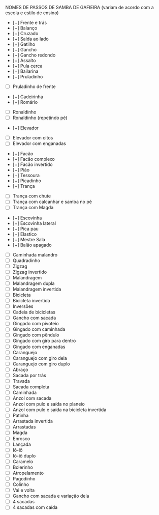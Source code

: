 NOMES DE PASSOS DE SAMBA DE GAFIEIRA
(variam de acordo com a escola e estilo de ensino)

* [+] Frente e trás
* [+] Balanço
* [+] Cruzado
* [+] Saída ao lado
* [+] Gatilho
* [+] Gancho
* [+] Gancho redondo
* [+] Assalto
* [+] Pula cerca
* [+] Bailarina
* [+] Pruladinho
* [ ] Pruladinho de frente
* [+] Cadeirinha
* [+] Romário
* [ ] Ronaldinho
* [ ] Ronaldinho (repetindo pé)
* [+] Elevador
* [ ] Elevador com oitos
* [ ] Elevador com enganadas
* [+] Facão
* [+] Facão complexo
* [+] Facão invertido
* [+] Pião
* [+] Tessoura
* [+] Picadinho
* [+] Trança
* [ ] Trança com chute
* [ ] Trança com calcanhar e samba no pé
* [ ] Trança com Magda
* [+] Escovinha
* [+] Escovinha lateral
* [+] Pica pau
* [+] Elastico
* [+] Mestre Sala
* [+] Balão apagado
* [ ] Caminhada malandro
* [ ] Quadradinho
* [ ] Zigzag
* [ ] Zigzag invertido
* [ ] Malandragem
* [ ] Malandragem dupla
* [ ] Malandragem invertida
* [ ] Bicicleta
* [ ] Bicicleta invertida
* [ ] Inversões
* [ ] Cadeia de bicicletas
* [ ] Gancho com sacada
* [ ] Gingado com pivoteio
* [ ] Gingado com caminhada
* [ ] Gingado com pêndulo
* [ ] Gingado com giro para dentro
* [ ] Gingado com enganadas
* [ ] Caranguejo
* [ ] Caranguejo com giro dela
* [ ] Caranguejo com giro duplo
* [ ] Abraço
* [ ] Sacada por trás
* [ ] Travada
* [ ] Sacada completa
* [ ] Caminhada
* [ ] Anzol com sacada
* [ ] Anzol com pulo e saída no planeio
* [ ] Anzol com pulo e saída na bicicleta invertida
* [ ] Patinha
* [ ] Arrastada invertida
* [ ] Arrastadas
* [ ] Magda
* [ ] Enrosco
* [ ] Lançada
* [ ] Iô-iô
* [ ] Iô-iô duplo
* [ ] Caramelo
* [ ] Bolerinho
* [ ] Atropelamento
* [ ] Pagodinho
* [ ] Colinho
* [ ] Vai e volta
* [ ] Gancho com sacada e variação dela
* [ ] 4 sacadas
* [ ] 4 sacadas com caída
